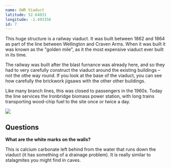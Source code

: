 ```yaml
---
name: GWR Viaduct
latitude: 52.64031
longitude: -2.493356
id: 7
---
```


This huge structure is a railway viaduct. It was built between 1862 and 1864 as part of the line between Wellington and Craven Arms. When it was built it was known as the "golden mile", as it the most expensive viaduct ever built in its time. 

The railway was built after the blast furnance was already here, and so they had to very carefully construct the viaduct around the existing buildings – not the othe way round. If you look at the base of the viaduct, you can see how carefully the brickwork jigsaws with the other other buildings.

Like many branch lines, this was closed to passengers in the 1960s. Today the line services the Ironbridge biomass power station, with long trains transporting wood-chip fuel to the site once or twice a day.

![](/images/historic-photos/aerial_view2.jpg "")

## Questions

**What are the white marks on the walls?**

This is calcium carbonate left behind from the water that runs down the viaduct (it has something of a drainage problem). It is really similar to stalagmites you might find in caves.
